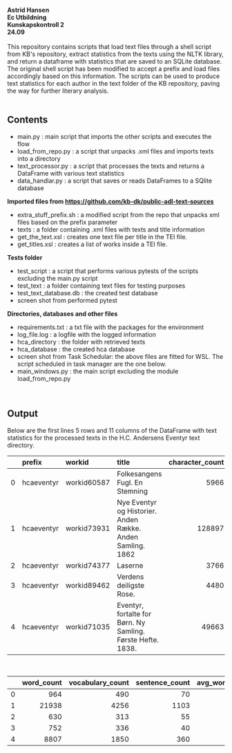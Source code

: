 
<b> Astrid Hansen <br>
Ec Utbildning <br>
Kunskapskontroll 2<br>
24.09 <br>
</b>
<br>
This repository contains scripts that load text files through a shell script from KB's repository, extract statistics from the texts using the NLTK library, and return a dataframe with statistics that are saved to an SQLite database. The original shell script has been modified to accept a prefix and load files accordingly based on this information. The scripts can be used to produce text statistics for each author in the text folder of the KB repository, paving the way for further literary analysis.
<br>
<br>

## Contents
- main.py : main script that imports the other scripts and executes the flow<br>
- load_from_repo.py : a script that unpacks .xml files and imports texts into a directory <br>
- text_processor.py : a script that processes the texts and returns a DataFrame with various text statistics <br>
- data_handlar.py :  a script that saves or reads DataFrames to a SQlite database<br>

<b>Imported files from https://github.com/kb-dk/public-adl-text-sources</b><br>
- extra_stuff_prefix.sh : a modified script from the repo that unpacks xml files based on the prefix parameter <br>
- texts : a folder containing .xml files with texts and title information <br>
- get_the_text.xsl : creates one text file per title in the TEI file. <br>
- get_titles.xsl : creates a list of works inside a TEI file. <br>

<b>Tests folder</b><br>
- test_script : a script that performs various pytests of the scripts excluding the main.py script
- test_text : a folder containing text files for testing purposes <br>
- test_text_database.db : the created test database <br>
- screen shot from performed pytest <br>
        
<b>Directories, databases and other files</b><br>
- requirements.txt : a txt file with the packages for the environment <br>
- log_file.log : a logfile with the logged information <br>
- hca_directory : the folder with retrieved texts <br>
- hca_database : the created hca database <br>
- screen shot from Task Schedular: the above files are fitted for WSL. The script scheduled in task manager are the one below. <br>
- main_windows.py : the main script excluding the module load_from_repo.py <br>
<br>

## Output

Below are the first lines 5 rows and 11 columns of the DataFrame with text statistics for the processed texts in the H.C. Andersens Eventyr text directory.

|    | prefix     | workid      | title                                                       |   character_count |   token_count |
|---:|:-----------|:------------|:------------------------------------------------------------|------------------:|--------------:|
|  0 | hcaeventyr | workid60587 | Folkesangens Fugl. En Stemning                              |              5966 |          1285 |
|  1 | hcaeventyr | workid73931 | Nye Eventyr og Historier. Anden Række. Anden Samling. 1862  |            128897 |         27987 |
|  2 | hcaeventyr | workid74377 | Laserne                                                     |              3766 |           843 |
|  3 | hcaeventyr | workid89462 | Verdens deiligste Rose.                                     |              4480 |           995 |
|  4 | hcaeventyr | workid71035 | Eventyr, fortalte for Børn. Ny Samling. Første Hefte. 1838. |             49663 |         10872 |

<br>

|    |   word_count |   vocabulary_count |   sentence_count |   avg_words_in_sentence |   mean_word_length |   lexical_diversity |
|---:|-------------:|-------------------:|-----------------:|------------------------:|-------------------:|--------------------:|
|  0 |          964 |                490 |               70 |                   13.77 |               4.58 |                0.51 |
|  1 |        21938 |               4256 |             1103 |                   19.89 |               4.49 |                0.19 |
|  2 |          630 |                313 |               55 |                   11.45 |               4.35 |                0.5  |
|  3 |          752 |                336 |               40 |                   18.8  |               4.45 |                0.45 |
|  4 |         8807 |               1850 |              360 |                   24.46 |               4.3  |                0.21 |





 

